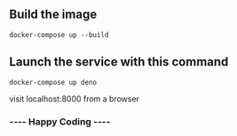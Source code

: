 ## Build the image

```
docker-compose up --build
```

## Launch the service with this command

```
docker-compose up deno
```

visit localhost:8000 from a browser

### ---- Happy Coding ---- 